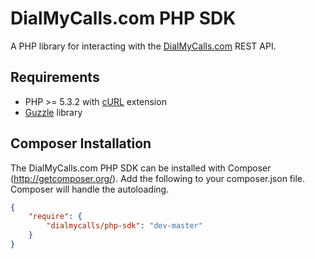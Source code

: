 DialMyCalls.com PHP SDK
=======================
A PHP library for interacting with the [DialMyCalls.com](http://www.dialmycalls.com/api-docs/) REST API.

Requirements
---------------------
* PHP >= 5.3.2 with [cURL](http://php.net/manual/en/book.curl.php) extension
* [Guzzle](https://github.com/guzzle/guzzle) library

Composer Installation
---------------------
The DialMyCalls.com PHP SDK can be installed with Composer (http://getcomposer.org/). Add the following to your
composer.json file.  Composer will handle the autoloading.

```json
{
    "require": {
        "dialmycalls/php-sdk": "dev-master"
    }
}
```
